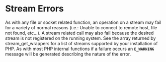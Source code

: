 Stream Errors
=============

As with any file or socket related function, an operation on a stream
may fail for a variety of normal reasons (i.e.: Unable to connect to
remote host, file not found, etc...). A stream related call may also
fail because the desired stream is not registered on the running system.
See the array returned by <span
class="function">stream\_get\_wrappers</span> for a list of streams
supported by your installation of PHP. As with most PHP internal
functions if a failure occurs an **`E_WARNING`** message will be
generated describing the nature of the error.
